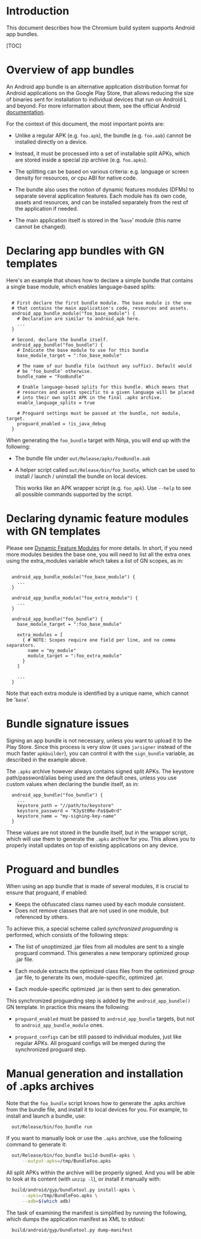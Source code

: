 # Introduction

This document describes how the Chromium build system supports Android app
bundles.

[TOC]

# Overview of app bundles

An Android app bundle is an alternative application distribution format for
Android applications on the Google Play Store, that allows reducing the size
of binaries sent for installation to individual devices that run on Android L
and beyond. For more information about them, see the official Android
[documentation](https://developer.android.com/guide/app-bundle/).

For the context of this document, the most important points are:

  - Unlike a regular APK (e.g. `foo.apk`), the bundle (e.g. `foo.aab`) cannot
    be installed directly on a device.

  - Instead, it must be processed into a set of installable split APKs, which
    are stored inside a special zip archive (e.g. `foo.apks`).

  - The splitting can be based on various criteria: e.g. language or screen
    density for resources, or cpu ABI for native code.

  - The bundle also uses the notion of dynamic features modules (DFMs) to
    separate several application features. Each module has its own code, assets
    and resources, and can be installed separately from the rest of the
    application if needed.

  - The main application itself is stored in the '`base`' module (this name
    cannot be changed).


# Declaring app bundles with GN templates

Here's an example that shows how to declare a simple bundle that contains a
single base module, which enables language-based splits:

```gn

  # First declare the first bundle module. The base module is the one
  # that contains the main application's code, resources and assets.
  android_app_bundle_module("foo_base_module") {
    # Declaration are similar to android_apk here.
    ...
  }

  # Second, declare the bundle itself.
  android_app_bundle("foo_bundle") {
    # Indicate the base module to use for this bundle
    base_module_target = ":foo_base_module"

    # The name of our bundle file (without any suffix). Default would
    # be 'foo_bundle' otherwise.
    bundle_name = "FooBundle"

    # Enable language-based splits for this bundle. Which means that
    # resources and assets specific to a given language will be placed
    # into their own split APK in the final .apks archive.
    enable_language_splits = true

    # Proguard settings must be passed at the bundle, not module, target.
    proguard_enabled = !is_java_debug
  }
```

When generating the `foo_bundle` target with Ninja, you will end up with
the following:

  - The bundle file under `out/Release/apks/FooBundle.aab`

  - A helper script called `out/Release/bin/foo_bundle`, which can be used
    to install / launch / uninstall the bundle on local devices.

    This works like an APK wrapper script (e.g. `foo_apk`). Use `--help`
    to see all possible commands supported by the script.


# Declaring dynamic feature modules with GN templates

Please see
[Dynamic Feature Modules](../../../docs/android_dynamic_feature_modules.md) for
more details. In short, if you need more modules besides the base one, you
will need to list all the extra ones using the extra_modules variable which
takes a list of GN scopes, as in:

```gn

  android_app_bundle_module("foo_base_module") {
    ...
  }

  android_app_bundle_module("foo_extra_module") {
    ...
  }

  android_app_bundle("foo_bundle") {
    base_module_target = ":foo_base_module"

    extra_modules = [
      { # NOTE: Scopes require one field per line, and no comma separators.
        name = "my_module"
        module_target = ":foo_extra_module"
      }
    ]

    ...
  }
```

Note that each extra module is identified by a unique name, which cannot
be '`base`'.


# Bundle signature issues

Signing an app bundle is not necessary, unless you want to upload it to the
Play Store. Since this process is very slow (it uses `jarsigner` instead of
the much faster `apkbuilder`), you can control it with the `sign_bundle`
variable, as described in the example above.

The `.apks` archive however always contains signed split APKs. The keystore
path/password/alias being used are the default ones, unless you use custom
values when declaring the bundle itself, as in:

```gn
  android_app_bundle("foo_bundle") {
    ...
    keystore_path = "//path/to/keystore"
    keystore_password = "K3y$t0Re-Pa$$w0rd"
    keystore_name = "my-signing-key-name"
  }
```

These values are not stored in the bundle itself, but in the wrapper script,
which will use them to generate the `.apks` archive for you. This allows you
to properly install updates on top of existing applications on any device.


# Proguard and bundles

When using an app bundle that is made of several modules, it is crucial to
ensure that proguard, if enabled:

- Keeps the obfuscated class names used by each module consistent.
- Does not remove classes that are not used in one module, but referenced
  by others.

To achieve this, a special scheme called *synchronized proguarding* is
performed, which consists of the following steps:

- The list of unoptimized .jar files from all modules are sent to a single
  proguard command. This generates a new temporary optimized *group* .jar file.

- Each module extracts the optimized class files from the optimized *group*
  .jar file, to generate its own, module-specific, optimized .jar.

- Each module-specific optimized .jar is then sent to dex generation.

This synchronized proguarding step is added by the `android_app_bundle()` GN
template. In practice this means the following:

  - `proguard_enabled` must be passed to `android_app_bundle` targets, but not
    to `android_app_bundle_module` ones.

  - `proguard_configs` can be still passed to individual modules, just
    like regular APKs. All proguard configs will be merged during the
    synchronized proguard step.


# Manual generation and installation of .apks archives

Note that the `foo_bundle` script knows how to generate the .apks archive
from the bundle file, and install it to local devices for you. For example,
to install and launch a bundle, use:

```sh
  out/Release/bin/foo_bundle run
```

If you want to manually look or use the `.apks` archive, use the following
command to generate it:

```sh
  out/Release/bin/foo_bundle build-bundle-apks \
      --output-apks=/tmp/BundleFoo.apks
```

All split APKs within the archive will be properly signed. And you will be
able to look at its content (with `unzip -l`), or install it manually with:

```sh
  build/android/gyp/bundletool.py install-apks \
      --apks=/tmp/BundleFoo.apks \
      --adb=$(which adb)
```

The task of examining the manifest is simplified by running the following,
which dumps the application manifest as XML to stdout:

```sh
  build/android/gyp/bundletool.py dump-manifest
```
